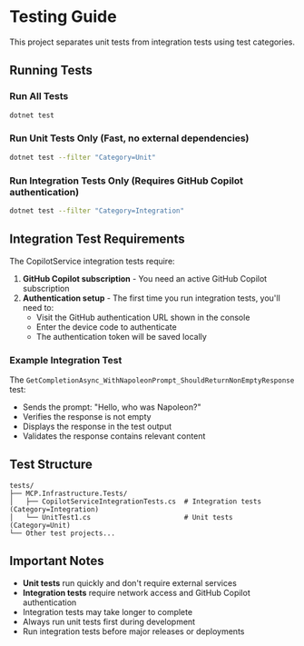# Testing Guide

This project separates unit tests from integration tests using test categories.

## Running Tests

### Run All Tests

```bash
dotnet test
```

### Run Unit Tests Only (Fast, no external dependencies)

```bash
dotnet test --filter "Category=Unit"
```

### Run Integration Tests Only (Requires GitHub Copilot authentication)

```bash
dotnet test --filter "Category=Integration"
```

## Integration Test Requirements

The CopilotService integration tests require:

1. **GitHub Copilot subscription** - You need an active GitHub Copilot subscription
2. **Authentication setup** - The first time you run integration tests, you'll need to:
    - Visit the GitHub authentication URL shown in the console
    - Enter the device code to authenticate
    - The authentication token will be saved locally

### Example Integration Test

The `GetCompletionAsync_WithNapoleonPrompt_ShouldReturnNonEmptyResponse` test:

- Sends the prompt: "Hello, who was Napoleon?"
- Verifies the response is not empty
- Displays the response in the test output
- Validates the response contains relevant content

## Test Structure

```
tests/
├── MCP.Infrastructure.Tests/
│   ├── CopilotServiceIntegrationTests.cs  # Integration tests (Category=Integration)
│   └── UnitTest1.cs                       # Unit tests (Category=Unit)
└── Other test projects...
```

## Important Notes

- **Unit tests** run quickly and don't require external services
- **Integration tests** require network access and GitHub Copilot authentication
- Integration tests may take longer to complete
- Always run unit tests first during development
- Run integration tests before major releases or deployments

